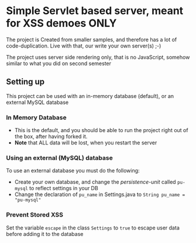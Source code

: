 # Simple Servlet based server, meant for XSS demoes ONLY
The project is Created from smaller samples, and therefore has a lot of code-duplication. Live with that, our write your own server(s) ;-)

The project uses server side rendering only, that is no JavaScript, somehow similar to what you did on second semester
  
## Setting up
This project can be used with an in-memory database (default), or an external MySQL database

### In Memory Database
- This is the default, and you should be able to run the project right out of the box, after having forked it.
- **Note** that ALL data will be lost, when you restart the server

### Using an external (MySQL) database
To use an external database you must do the following:
- Create your own database, and change the _persistence-unit_ called `pu-mysql` to reflect settings in your DB
- Change the declaration of `pu_name` in Settings.java to `String pu_name = "pu-mysql"`

### Prevent Stored XSS
Set the variable `escape` in the class `Settings` to `true` to escape user data before adding it to the database
